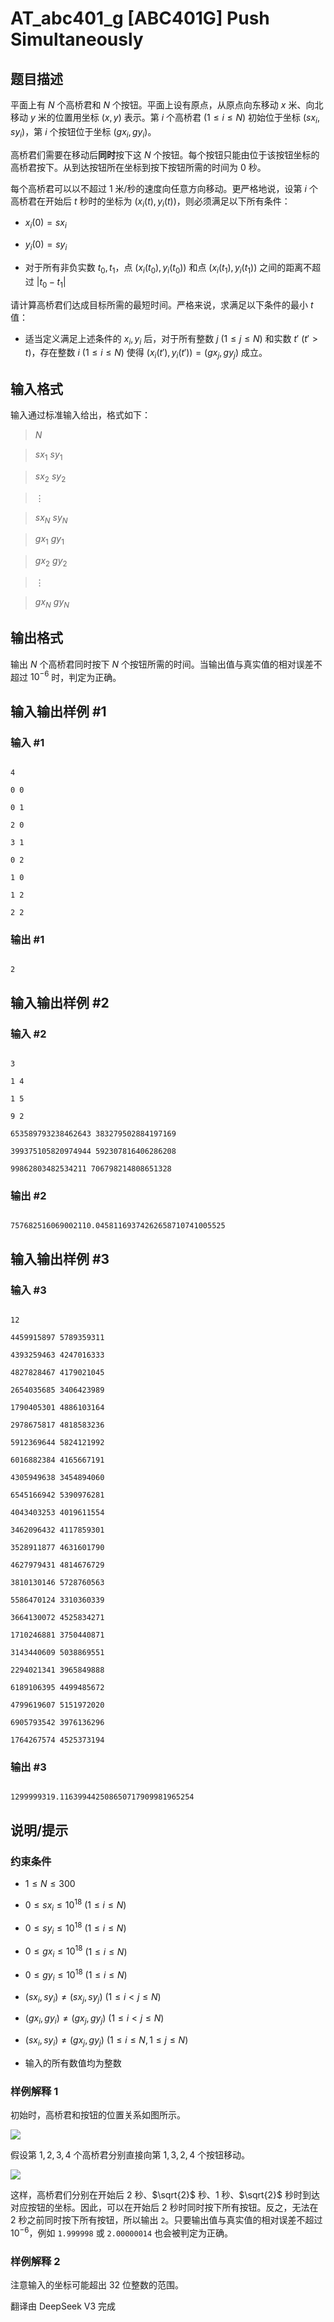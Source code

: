 # AT_abc401_g [ABC401G] Push Simultaneously

## 题目描述

[problemUrl]: https://atcoder.jp/contests/abc401/tasks/abc401_g

平面上有 $N$ 个高桥君和 $N$ 个按钮。平面上设有原点，从原点向东移动 $x$ 米、向北移动 $y$ 米的位置用坐标 $(x,y)$ 表示。第 $i$ 个高桥君 $(1 \leq i \leq N)$ 初始位于坐标 $(\mathit{sx}_i, \mathit{sy}_i)$，第 $i$ 个按钮位于坐标 $(\mathit{gx}_i, \mathit{gy}_i)$。

高桥君们需要在移动后**同时**按下这 $N$ 个按钮。每个按钮只能由位于该按钮坐标的高桥君按下。从到达按钮所在坐标到按下按钮所需的时间为 $0$ 秒。

每个高桥君可以以不超过 $1$ 米/秒的速度向任意方向移动。更严格地说，设第 $i$ 个高桥君在开始后 $t$ 秒时的坐标为 $(x_i(t), y_i(t))$，则必须满足以下所有条件：

- $x_i(0) = \mathit{sx}_i$
- $y_i(0) = \mathit{sy}_i$
- 对于所有非负实数 $t_0, t_1$，点 $(x_i(t_0), y_i(t_0))$ 和点 $(x_i(t_1), y_i(t_1))$ 之间的距离不超过 $|t_0 - t_1|$

请计算高桥君们达成目标所需的最短时间。严格来说，求满足以下条件的最小 $t$ 值：

- 适当定义满足上述条件的 $x_i, y_i$ 后，对于所有整数 $j$ $(1 \leq j \leq N)$ 和实数 $t'$ $(t' > t)$，存在整数 $i$ $(1 \leq i \leq N)$ 使得 $(x_i(t'), y_i(t')) = (\mathit{gx}_j, \mathit{gy}_j)$ 成立。

## 输入格式

输入通过标准输入给出，格式如下：

> $N$  
> $\mathit{sx}_1$ $\mathit{sy}_1$  
> $\mathit{sx}_2$ $\mathit{sy}_2$  
> $\vdots$  
> $\mathit{sx}_N$ $\mathit{sy}_N$  
> $\mathit{gx}_1$ $\mathit{gy}_1$  
> $\mathit{gx}_2$ $\mathit{gy}_2$  
> $\vdots$  
> $\mathit{gx}_N$ $\mathit{gy}_N$

## 输出格式

输出 $N$ 个高桥君同时按下 $N$ 个按钮所需的时间。当输出值与真实值的相对误差不超过 $10^{-6}$ 时，判定为正确。

## 输入输出样例 #1

### 输入 #1

```
4
0 0
0 1
2 0
3 1
0 2
1 0
1 2
2 2
```

### 输出 #1

```
2
```

## 输入输出样例 #2

### 输入 #2

```
3
1 4
1 5
9 2
653589793238462643 383279502884197169
399375105820974944 592307816406286208
99862803482534211 706798214808651328
```

### 输出 #2

```
757682516069002110.04581169374262658710741005525
```

## 输入输出样例 #3

### 输入 #3

```
12
4459915897 5789359311
4393259463 4247016333
4827828467 4179021045
2654035685 3406423989
1790405301 4886103164
2978675817 4818583236
5912369644 5824121992
6016882384 4165667191
4305949638 3454894060
6545166942 5390976281
4043403253 4019611554
3462096432 4117859301
3528911877 4631601790
4627979431 4814676729
3810130146 5728760563
5586470124 3310360339
3664130072 4525834271
1710246881 3750440871
3143440609 5038869551
2294021341 3965849888
6189106395 4499485672
4799619607 5151972020
6905793542 3976136296
1764267574 4525373194
```

### 输出 #3

```
1299999319.116399442508650717909981965254
```

## 说明/提示

### 约束条件

- $1 \leq N \leq 300$
- $0 \leq \mathit{sx}_i \leq 10^{18}$ $(1 \leq i \leq N)$
- $0 \leq \mathit{sy}_i \leq 10^{18}$ $(1 \leq i \leq N)$
- $0 \leq \mathit{gx}_i \leq 10^{18}$ $(1 \leq i \leq N)$
- $0 \leq \mathit{gy}_i \leq 10^{18}$ $(1 \leq i \leq N)$
- $(\mathit{sx}_i, \mathit{sy}_i) \neq (\mathit{sx}_j, \mathit{sy}_j)$ $(1 \leq i < j \leq N)$
- $(\mathit{gx}_i, \mathit{gy}_i) \neq (\mathit{gx}_j, \mathit{gy}_j)$ $(1 \leq i < j \leq N)$
- $(\mathit{sx}_i, \mathit{sy}_i) \neq (\mathit{gx}_j, \mathit{gy}_j)$ $(1 \leq i \leq N, 1 \leq j \leq N)$
- 输入的所有数值均为整数

### 样例解释 1

初始时，高桥君和按钮的位置关系如图所示。

![](https://img.atcoder.jp/abc401/c384b713a3b955d1450b7c503cb429cd.png)

假设第 $1,2,3,4$ 个高桥君分别直接向第 $1,3,2,4$ 个按钮移动。

![](https://img.atcoder.jp/abc401/9e54567c2b21a9757d3769ea756ab892.png)

这样，高桥君们分别在开始后 $2$ 秒、$\sqrt{2}$ 秒、$1$ 秒、$\sqrt{2}$ 秒时到达对应按钮的坐标。因此，可以在开始后 $2$ 秒时同时按下所有按钮。反之，无法在 $2$ 秒之前同时按下所有按钮，所以输出 `2`。只要输出值与真实值的相对误差不超过 $10^{-6}$，例如 `1.999998` 或 `2.00000014` 也会被判定为正确。

### 样例解释 2

注意输入的坐标可能超出 $32$ 位整数的范围。

翻译由 DeepSeek V3 完成